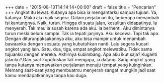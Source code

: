 +++
date = "2015-08-13T14:14:14+00:00"
draft = false
title = "Pencarian"
+++
Angkot itu lewat. Kutanya apa bisa ia mengantarku sampai tujuan. Ya, katanya. Maka aku naik segera.
Dalam perjalanan itu,  beberapa menambah isi kantungnya. Naik, turun. Hingga di suatu jalan, kesulitan didapatinya. Ia menyerah. Tak mau ia susah karena ada aku. Ia berhenti. Aku dimintanya turun meski belum sampai. Tak ia tepati janjinya. Aku kecewa.
Tapi tak apa. Dengan diturunpaksakannya aku, aku bisa mampir untuk menambah bawaanku dengan sesuatu yang kubutuhkan nanti. Lalu segera kucari angkot yang lain.
Satu, dua, tiga, empat angkot melewatiku. Tidak sama tujuanku dengan mereka. Akhirnya kubimbang. Apa aku ikut saja? Kuganti jalanku?
Dan saat kuputuskan tak mengapa, ia datang. Sang angkot yang tanpa kutanya menawarkan perjalanan menuju tempat yang kuinginkan. Memang saat-saat yang membuatmu menyerah sangat mungkin jadi saat kamu mendapatkannya tanpa kau duga.